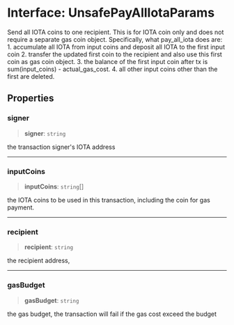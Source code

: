 # Interface: UnsafePayAllIotaParams

Send all IOTA coins to one recipient. This is for IOTA coin only and does not require a separate gas
coin object. Specifically, what pay_all_iota does are: 1. accumulate all IOTA from input coins and
deposit all IOTA to the first input coin 2. transfer the updated first coin to the recipient and
also use this first coin as gas coin object. 3. the balance of the first input coin after tx is
sum(input_coins) - actual_gas_cost. 4. all other input coins other than the first are deleted.

## Properties

### signer

> **signer**: `string`

the transaction signer's IOTA address

---

### inputCoins

> **inputCoins**: `string`[]

the IOTA coins to be used in this transaction, including the coin for gas payment.

---

### recipient

> **recipient**: `string`

the recipient address,

---

### gasBudget

> **gasBudget**: `string`

the gas budget, the transaction will fail if the gas cost exceed the budget
